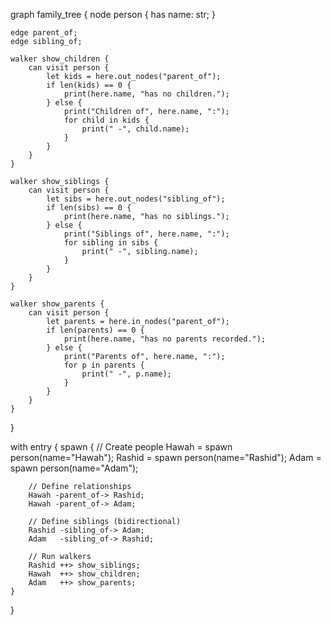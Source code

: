 
graph family_tree {
    node person {
        has name: str;
    }

    edge parent_of;
    edge sibling_of;

    walker show_children {
        can visit person {
            let kids = here.out_nodes("parent_of");
            if len(kids) == 0 {
                print(here.name, "has no children.");
            } else {
                print("Children of", here.name, ":");
                for child in kids {
                    print(" -", child.name);
                }
            }
        }
    }

    walker show_siblings {
        can visit person {
            let sibs = here.out_nodes("sibling_of");
            if len(sibs) == 0 {
                print(here.name, "has no siblings.");
            } else {
                print("Siblings of", here.name, ":");
                for sibling in sibs {
                    print(" -", sibling.name);
                }
            }
        }
    }

    walker show_parents {
        can visit person {
            let parents = here.in_nodes("parent_of");
            if len(parents) == 0 {
                print(here.name, "has no parents recorded.");
            } else {
                print("Parents of", here.name, ":");
                for p in parents {
                    print(" -", p.name);
                }
            }
        }
    }
}

with entry {
    spawn {
        // Create people
        Hawah  = spawn person(name="Hawah");
        Rashid = spawn person(name="Rashid");
        Adam   = spawn person(name="Adam");

        // Define relationships
        Hawah -parent_of-> Rashid;
        Hawah -parent_of-> Adam;

        // Define siblings (bidirectional)
        Rashid -sibling_of-> Adam;
        Adam   -sibling_of-> Rashid;

        // Run walkers
        Rashid ++> show_siblings;
        Hawah  ++> show_children;
        Adam   ++> show_parents;
    }
}


